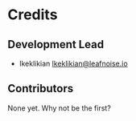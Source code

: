 # Credits

## Development Lead

* lkeklikian <lkeklikian@leafnoise.io>

## Contributors

None yet. Why not be the first?
